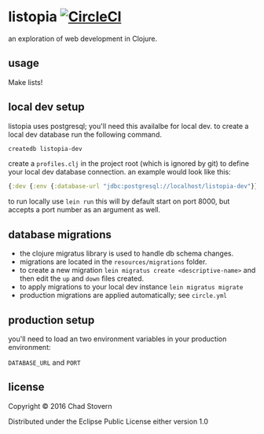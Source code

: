 # listopia [![CircleCI](https://circleci.com/gh/chadhs/listopia/tree/master.svg?style=svg)](https://circleci.com/gh/chadhs/listopia/tree/master)

an exploration of web development in Clojure.

## usage

Make lists!

## local dev setup

listopia uses postgresql; you'll need this availalbe for local dev.  to create a local dev database run the following command.

```sh
createdb listopia-dev
```

create a `profiles.clj` in the project root (which is ignored by git) to define your local dev database connection.  an example would look like this:

```clojure
{:dev {:env {:database-url "jdbc:postgresql://localhost/listopia-dev"}}}
```

to run locally use `lein run` this will by default start on port 8000, but accepts a port number as an argument as well.

## database migrations

- the clojure migratus library is used to handle db schema changes.
- migrations are located in the `resources/migrations` folder.
- to create a new migration `lein migratus create <descriptive-name>` and then edit the `up` and `down` files created.
- to apply migrations to your local dev instance `lein migratus migrate`
- production migrations are applied automatically; see `circle.yml`


## production setup

you'll need to load an two environment variables in your production environment:

`DATABASE_URL` and `PORT`

## license

Copyright © 2016 Chad Stovern

Distributed under the Eclipse Public License either version 1.0
